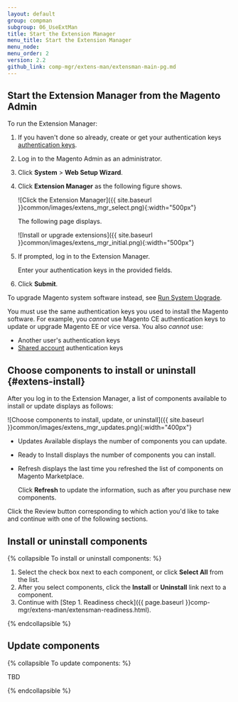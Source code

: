 ```yaml
---
layout: default 
group: compman
subgroup: 06_UseExtMan
title: Start the Extension Manager
menu_title: Start the Extension Manager
menu_node: 
menu_order: 2
version: 2.2
github_link: comp-mgr/extens-man/extensman-main-pg.md
---
```


## Start the Extension Manager from the Magento Admin
To run the Extension Manager:

1.	If you haven't done so already, create or get your authentication keys [authentication keys]({{page.baseurl}}install-gde/prereq/connect-auth.html).
2.	Log in to the Magento Admin as an administrator.
3.	Click **System** > **Web Setup Wizard**.
4.	Click **Extension Manager** as the following figure shows.

	![Click the Extension Manager]({{ site.baseurl }}common/images/extens_mgr_select.png){:width="500px"}

	The following page displays.

	![Install or upgrade extensions]({{ site.baseurl }}common/images/extens_mgr_initial.png){:width="500px"}
5.	If prompted, log in to the Extension Manager.

	Enter your authentication keys in the provided fields.
2.	Click **Submit**.

To upgrade Magento system software instead, see <a href="{{page.baseurl}}comp-mgr/upgrader/upgrade-start.html">Run System Upgrade</a>.

<div class="bs-callout bs-callout-warning">
   	<p>You must use the same authentication keys you used to install the Magento software. For example, you <em>cannot</em> use Magento CE authentication keys to update or upgrade Magento EE or vice versa. You also <em>cannot</em> use:</p>
   	<ul><li>Another user's authentication keys</li>
   	<li><a href="http://docs.magento.com/m2/ce/user_guide/magento/magento-account-share.html" target="_blank">Shared account</a> authentication keys</li></ul>   
</div>

## Choose components to install or uninstall {#extens-install}
After you log in to the Extension Manager, a list of components available to install or update displays as follows:

![Choose components to install, update, or uninstall]({{ site.baseurl }}common/images/extens_mgr_updates.png){:width="400px"}

*	Updates Available displays the number of components you can update.
*	Ready to Install displays the number of components you can install.
*	Refresh displays the last time you refreshed the list of components on Magento Marketplace. 

	Click **Refresh** to update the information, such as after you purchase new components.

Click the Review button corresponding to which action you'd like to take and continue with one of the following sections.

## Install or uninstall components

{% collapsible To install or uninstall components: %}

1.	Select the check box next to each component, or click **Select All** from the list.
2.	After you select components, click the **Install** or **Uninstall** link next to a component.
3.	Continue with [Step 1. Readiness check]({{ page.baseurl }}comp-mgr/extens-man/extensman-readiness.html).

{% endcollapsible %}

## Update components

{% collapsible To update components: %}

TBD

{% endcollapsible %}






